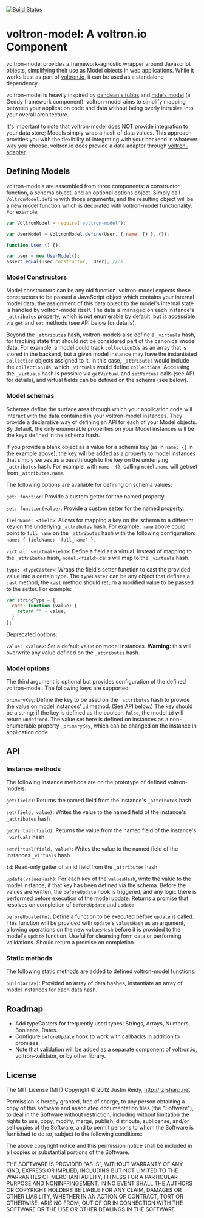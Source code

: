 [![Build Status](https://travis-ci.org/jmreidy/VoltronModel.png)](https://travis-ci.org/jmreidy/VoltronModel)

# voltron-model: A voltron.io Component

voltron-model provides a framework-agnostic wrapper around Javascript objects,
simplifying their use as Model objects in web applications. While it works best
as part of [voltron.io](https://github.com/jmreidy/voltron.io), it can be used
as a standalone dependency.

voltron-model is heavily inspired by [dandean's tubbs](https://github.com/dandean/tubbs)
and [mde's model](https://github.com/mde/model) (a Geddy framework component).
voltron-model aims to simplify mapping between your application code and data without being
overly intrusive into your overall architecture.

It's important to note that voltron-model does NOT provide integration to your data store;
Models simply wrap a hash of data values. This approach provides you with the flexibility of
integrating with your backend in whatever way you choose. voltron.io does provide a data adapter
through [voltron-adapter](https://github.com/jmreidy/voltron-adapter/tree/0.1.x).

## Defining Models

voltron-models are assembled from three components: a constructor function,
a schema object, and an optional options object. Simply call `VoltronModel.define`
with those arguments, and the resulting object will be a new model function which
is decorated with voltron-model functionality. For example:

```javascript
var VoltronModel = require('voltron-model');

var UserModel = VoltronModel.define(User, { name: {} }, {});

function User () {};

var user = new UserModel();
assert.equal(user.constructor,  User); //ok
```

### Model Constructors

Model constructors can be any old function. voltron-model expects these constructors to be passed
a JavaScript object which contains your internal model data; the assignment of this data object
to the model's internal state is handled by voltron-model itself. The data is managed
on each instance's `_attributes` property, which is not enumerable by default, but is accessible via
`get` and `set` methods (see API below for details).

Beyond the `_attributes` hash, voltron-models also define a `_virtuals`
hash, for tracking state that should not be considered part of the canonical model data. For example,
a model could track `collectionIds` as an array that is stored in the backend, but a given model instance
may have the instantiated `Collection` objects assigned to it. In this case, `_attributes` would include
the `collectionIds`, which `_virtuals` would define `collections`. Accessing the `_virtuals` hash
is possible via `getVirtual` and `setVirtual` calls (see API for details), and virtual fields
can be defined on the schema (see below).

### Model schemas

Schemas define the surface area through which your application code will interact with the data
contained in your voltron-model instances. They provide a declarative way of defining an API
for each of your Model objects. By default, the only enumerable properties on your Model instances
will be the keys defined in the schema hash.

If you provide a blank object as a value for a schema key (as in `name: {}` in the example above),
the key will be added as a property to model instances that simply serves as a passthrough to the
key on the underlying `_attributes` hash. For example, with `name: {}`, calling `model.name` will
get/set from `_attributes.name`.

The following options are available for defining on schema values:

`get: function`: Provide a custom getter for the named property.

`set: function(value)`: Provide a custom setter for the named property.

`fieldName: <field>`: Allows for mapping a key on the schema to a different key on the underlying
`_attributes` hash. For example, `name` above could point to `full_name` on the `_attributes` hash
with the following configuration: `name: { fieldName: 'full_name' }`.

`virtual: <virtualField>`: Define a field as a virtual. Instead of mapping to the `_attributes` hash,
`model.<field>` calls will map to the `_virtuals` hash.

`type: <typeCaster>`: Wraps the field's setter function to cast the provided value into a certain type.
The `typeCaster` can be any object that defines a `cast` method; the `cast` method should return a modified
value to be passed to the setter. For example:
```javascript
var stringType = {
  cast: function (value) {
    return "" + value;
  }
};
```


Deprecated options:

`value: <value>`: Set a default value on model instances. **Warning:** this will overwrite
any value defined on the `_attributes` hash.


### Model options

The third argument is optional but provides configuration of the defined voltron-model. The
following keys are supported:

`primaryKey`: Define the key to be used on the `_attributes` hash to provide the value on
model instances' `id` method. (See API below.) The key should be a string; if the key is
defined as the boolean `false`, the model `id` will return `undefined`. The value set here
is defined on instances as a non-enumerable property `_primaryKey`, which can be changed on
the instance in application code.


## API

### Instance methods

The following instance methods are on the prototype of defined voltron-models:

`get(field)`: Returns the named field from the instance's `_attributes` hash

`set(field, value)`: Writes the value to the named field of the instance's `_attributes` hash

`getVirtual(field)`: Returns the value from the named field of the instance's `_virtuals` hash

`setVirtual(field, value)`: Writes the value to the named field of the instances `_virtuals` hash

`id`: Read-only getter of an id field from the `_attributes` hash

`update(valuesHash)`: For each key of the `valuesHash`, write the value to the model instance,
if that key has been defined via the schema. Before the values are written, the `beforeUpdate`
hook is triggered, and any logic there is performed before execution of the model update. Returns
a promise that resolves on completion of `beforeUpdate` and `update`

`beforeUpdate(fn)`: Define a function to be executed before `update` is called.  This function will be
provided with `update`'s `valuesHash` as an argument, allowing operations on the new `valuesHash`
before it is provided to the model's `update` function.
Useful for cleansing form data or performing validations. Should return a promise on completion.

### Static methods

The following static methods are added to defined voltron-model functions:

`build(array)`: Provided an array of data hashes, instantiate an array of model instances for
each data hash.

## Roadmap

* Add typeCasters for frequently used types: Strings, Arrays, Numbers, Booleans, Dates.
* Configure `beforeUpdate` hook to work with callbacks in addition to promises.
* Note that validation will be added as a separate component of voltron.io, voltron-validator,
or by other library.

## License
The MIT License (MIT)
Copyright &copy; 2012 Justin Reidy, http://rzrsharp.net

Permission is hereby granted, free of charge, to any person obtaining a copy
of this software and associated documentation files (the "Software"), to deal
in the Software without restriction, including without limitation the rights
to use, copy, modify, merge, publish, distribute, sublicense, and/or sell
copies of the Software, and to permit persons to whom the Software is
furnished to do so, subject to the following conditions:

The above copyright notice and this permission notice shall be included in
all copies or substantial portions of the Software.

THE SOFTWARE IS PROVIDED "AS IS", WITHOUT WARRANTY OF ANY KIND, EXPRESS OR
IMPLIED, INCLUDING BUT NOT LIMITED TO THE WARRANTIES OF MERCHANTABILITY,
FITNESS FOR A PARTICULAR PURPOSE AND NONINFRINGEMENT. IN NO EVENT SHALL THE
AUTHORS OR COPYRIGHT HOLDERS BE LIABLE FOR ANY CLAIM, DAMAGES OR OTHER
LIABILITY, WHETHER IN AN ACTION OF CONTRACT, TORT OR OTHERWISE, ARISING FROM,
OUT OF OR IN CONNECTION WITH THE SOFTWARE OR THE USE OR OTHER DEALINGS IN
THE SOFTWARE.









